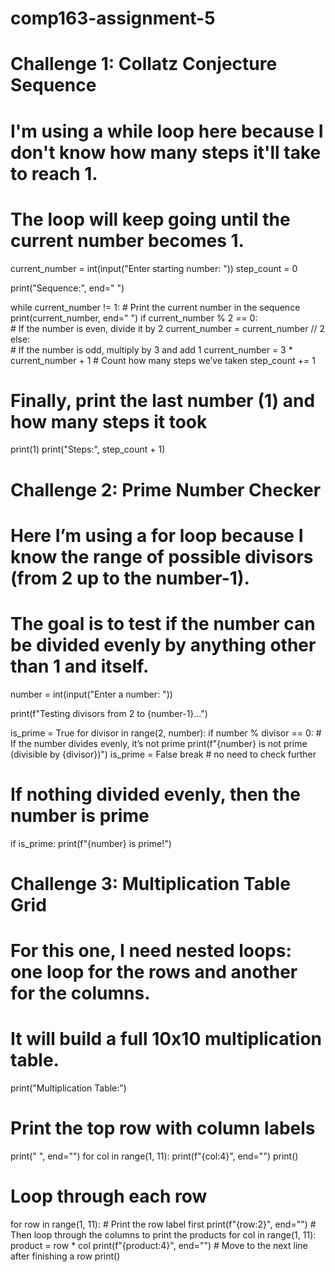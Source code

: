 # comp163-assignment-5

# Challenge 1: Collatz Conjecture Sequence
# I'm using a while loop here because I don't know how many steps it'll take to reach 1.
# The loop will keep going until the current number becomes 1.

current_number = int(input("Enter starting number: "))
step_count = 0

print("Sequence:", end=" ")

while current_number != 1:
    # Print the current number in the sequence
    print(current_number, end=" ")
    if current_number % 2 == 0:  
        # If the number is even, divide it by 2
        current_number = current_number // 2
    else:  
        # If the number is odd, multiply by 3 and add 1
        current_number = 3 * current_number + 1
    # Count how many steps we’ve taken
    step_count += 1

# Finally, print the last number (1) and how many steps it took
print(1)
print("Steps:", step_count + 1)


# Challenge 2: Prime Number Checker
# Here I’m using a for loop because I know the range of possible divisors (from 2 up to the number-1).
# The goal is to test if the number can be divided evenly by anything other than 1 and itself.

number = int(input("Enter a number: "))

print(f"Testing divisors from 2 to {number-1}...")

is_prime = True
for divisor in range(2, number):
    if number % divisor == 0:
        # If the number divides evenly, it’s not prime
        print(f"{number} is not prime (divisible by {divisor})")
        is_prime = False
        break  # no need to check further

# If nothing divided evenly, then the number is prime
if is_prime:
    print(f"{number} is prime!")


# Challenge 3: Multiplication Table Grid
# For this one, I need nested loops: one loop for the rows and another for the columns.
# It will build a full 10x10 multiplication table.

print("Multiplication Table:")

# Print the top row with column labels
print("   ", end="")
for col in range(1, 11):
    print(f"{col:4}", end="")
print()

# Loop through each row
for row in range(1, 11):
    # Print the row label first
    print(f"{row:2}", end="")
    # Then loop through the columns to print the products
    for col in range(1, 11):
        product = row * col
        print(f"{product:4}", end="")
    # Move to the next line after finishing a row
    print()
